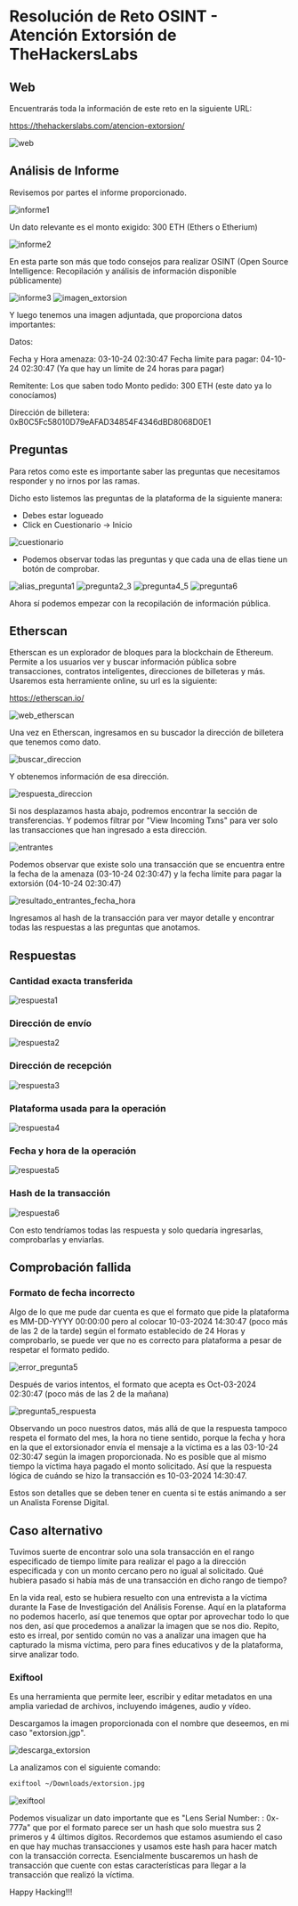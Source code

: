 # Resolución de Reto OSINT - Atención Extorsión de TheHackersLabs

## Web

Encuentrarás toda la información de este reto en la siguiente URL:

https://thehackerslabs.com/atencion-extorsion/

![web](web.png)

## Análisis de Informe

Revisemos por partes el informe proporcionado.

![informe1](informe1.png)

Un dato relevante es el monto exigido: 300 ETH (Ethers o Etherium)

![informe2](informe2.png)

En esta parte son más que todo consejos para realizar OSINT (Open Source Intelligence: Recopilación y análisis de información disponible públicamente)

![informe3](informe3.png)
![imagen_extorsion](imagen_extorsion.png)

Y luego tenemos una imagen adjuntada, que proporciona datos importantes:

Datos:

Fecha y Hora amenaza: 03-10-24 02:30:47
Fecha límite para pagar: 04-10-24 02:30:47 (Ya que hay un límite de 24 horas para pagar)

Remitente: Los que saben todo
Monto pedido: 300 ETH (este dato ya lo conocíamos)

Dirección de billetera: 0xB0C5Fc58010D79eAFAD34854F4346dBD8068D0E1

## Preguntas

Para retos como este es importante saber las preguntas que necesitamos responder y no irnos por las ramas.

Dicho esto listemos las preguntas de la plataforma de la siguiente manera:

- Debes estar logueado
- Click en Cuestionario -> Inicio
  
![cuestionario](cuestionario.png)

- Podemos observar todas las preguntas y que cada una de ellas tiene un botón de comprobar.

![alias_pregunta1](alias_pregunta1.png)
![pregunta2_3](pregunta2_3.png)
![pregunta4_5](pregunta4_5.png)
![pregunta6](pregunta6.png)

Ahora sí podemos empezar con la recopilación de información pública.

## Etherscan

Etherscan es un explorador de bloques para la blockchain de Ethereum. Permite a los usuarios ver y buscar información pública sobre transacciones, contratos inteligentes, direcciones de billeteras y más.
Usaremos esta herramiente online, su url es la siguiente:

https://etherscan.io/

![web_etherscan](web_etherscan.png)

Una vez en Etherscan, ingresamos en su buscador la dirección de billetera que tenemos como dato.

![buscar_direccion](buscar_direccion.png)

Y obtenemos información de esa dirección.

![respuesta_direccion](respuesta_direccion.png)

Si nos desplazamos hasta abajo, podremos encontrar la sección de transferencias. Y podemos filtrar por "View Incoming Txns" para ver solo las transacciones que han ingresado a esta dirección.

![entrantes](entrantes.png)

Podemos observar que existe solo una transacción que se encuentra entre la fecha de la amenaza (03-10-24 02:30:47) y la fecha límite para pagar la extorsión (04-10-24 02:30:47)

![resultado_entrantes_fecha_hora](resultado_entrantes_fecha_hora.png)

Ingresamos al hash de la transacción para ver mayor detalle y encontrar todas las respuestas a las preguntas que anotamos. 

## Respuestas

### Cantidad exacta transferida
![respuesta1](respuesta1.png)

### Dirección de envío
![respuesta2](respuesta2.png)

### Dirección de recepción
![respuesta3](respuesta3.png)

### Plataforma usada para la operación
![respuesta4](respuesta4.png)

### Fecha y hora de la operación
![respuesta5](respuesta5.png)

### Hash de la transacción
![respuesta6](respuesta6.png)

Con esto tendríamos todas las respuesta y solo quedaría ingresarlas, comprobarlas y enviarlas.

## Comprobación fallida

### Formato de fecha incorrecto

Algo de lo que me pude dar cuenta es que el formato que pide la plataforma es MM-DD-YYYY 00:00:00 pero al colocar 10-03-2024 14:30:47 (poco más de las 2 de la tarde)
según el formato establecido de 24 Horas y comprobarlo, se puede ver que no es correcto para plataforma a pesar de respetar el formato pedido.

![error_pregunta5](error_pregunta5.png)

Después de varios intentos, el formato que acepta es Oct-03-2024 02:30:47 (poco más de las 2 de la mañana)

![pregunta5_respuesta](pregunta5_respuesta.png)

Observando un poco nuestros datos, más allá de que la respuesta tampoco respeta el formato del mes, la hora no tiene sentido, porque la fecha y hora en la que el 
extorsionador envía el mensaje a la víctima es a las 03-10-24 02:30:47 según la imagen proporcionada.
No es posible que al mismo tiempo la víctima haya pagado el monto solicitado. Así que la respuesta lógica de cuándo se hizo la transacción es 10-03-2024 14:30:47.

Estos son detalles que se deben tener en cuenta si te estás animando a ser un Analista Forense Digital.

## Caso alternativo

Tuvimos suerte de encontrar solo una sola transacción en el rango especificado de tiempo límite para realizar el pago a la dirección especificada y con un monto cercano pero no igual al solicitado.
Qué hubiera pasado si había más de una transacción en dicho rango de tiempo?

En la vida real, esto se hubiera resuelto con una entrevista a la víctima durante la Fase de Investigación del Análisis Forense. Aquí en la plataforma no podemos hacerlo,
así que tenemos que optar por aprovechar todo lo que nos den, así que procedemos a analizar la imagen que se nos dio. Repito, esto es irreal, por sentido común no vas a analizar una imagen que 
ha capturado la misma víctima, pero para fines educativos y de la plataforma, sirve analizar todo.

### Exiftool

Es una herramienta que permite leer, escribir y editar metadatos en una amplia variedad de archivos, incluyendo imágenes, audio y vídeo.

Descargamos la imagen proporcionada con el nombre que deseemos, en mi caso "extorsion.jgp".

![descarga_extorsion](descarga_extorsion.png)

La analizamos con el siguiente comando:

```bash
exiftool ~/Downloads/extorsion.jpg 
```
![exiftool](exiftool.png)

Podemos visualizar un dato importante que es "Lens Serial Number: : 0x-777a" que por el formato parece ser un hash que solo muestra sus 2 primeros y 4 últimos dígitos. Recordemos que estamos asumiendo el caso
en que hay muchas transacciones y usamos este hash para hacer match con la transacción correcta. Esencialmente buscaremos un hash de transacción que cuente con estas características para llegar a la
transacción que realizó la víctima.

Happy Hacking!!!
